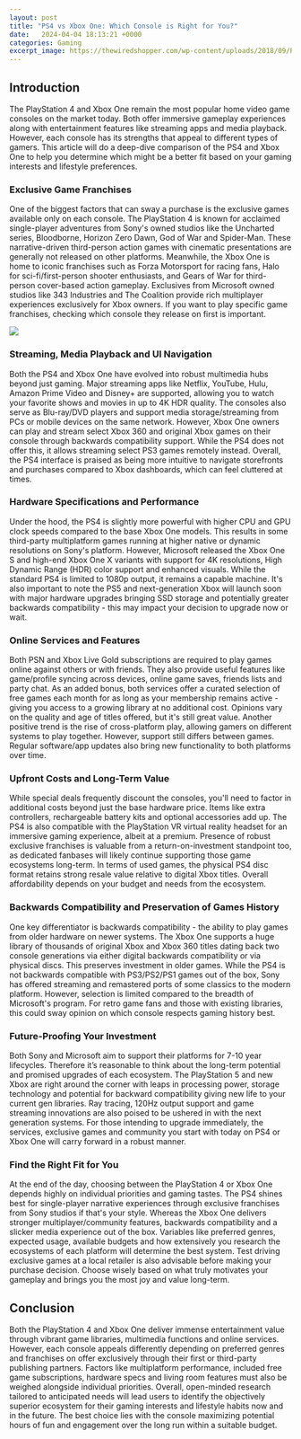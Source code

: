 ```yaml
---
layout: post
title: "PS4 vs Xbox One: Which Console is Right for You?"
date:   2024-04-04 18:13:21 +0000
categories: Gaming
excerpt_image: https://thewiredshopper.com/wp-content/uploads/2018/09/PS4-vs-Xbox-One.jpg
---
```


## Introduction
The PlayStation 4 and Xbox One remain the most popular home video game consoles on the market today. Both offer immersive gameplay experiences along with entertainment features like streaming apps and media playback. However, each console has its strengths that appeal to different types of gamers. This article will do a deep-dive comparison of the PS4 and Xbox One to help you determine which might be a better fit based on your gaming interests and lifestyle preferences.
### Exclusive Game Franchises
One of the biggest factors that can sway a purchase is the exclusive games available only on each console. The PlayStation 4 is known for acclaimed single-player adventures from Sony's owned studios like the Uncharted series, Bloodborne, Horizon Zero Dawn, God of War and Spider-Man. These narrative-driven third-person action games with cinematic presentations are generally not released on other platforms. Meanwhile, the Xbox One is home to iconic franchises such as Forza Motorsport for racing fans, Halo for sci-fi/first-person shooter enthusiasts, and Gears of War for third-person cover-based action gameplay. Exclusives from Microsoft owned studios like 343 Industries and The Coalition provide rich multiplayer experiences exclusively for Xbox owners. If you want to play specific game franchises, checking which console they release on first is important.

![](https://thewiredshopper.com/wp-content/uploads/2018/09/PS4-vs-Xbox-One.jpg)
### Streaming, Media Playback and UI Navigation 
Both the PS4 and Xbox One have evolved into robust multimedia hubs beyond just gaming. Major streaming apps like Netflix, YouTube, Hulu, Amazon Prime Video and Disney+ are supported, allowing you to watch your favorite shows and movies in up to 4K HDR quality. The consoles also serve as Blu-ray/DVD players and support media storage/streaming from PCs or mobile devices on the same network. However, Xbox One owners can play and stream select Xbox 360 and original Xbox games on their console through backwards compatibility support. While the PS4 does not offer this, it allows streaming select PS3 games remotely instead. Overall, the PS4 interface is praised as being more intuitive to navigate storefronts and purchases compared to Xbox dashboards, which can feel cluttered at times.
### Hardware Specifications and Performance 
Under the hood, the PS4 is slightly more powerful with higher CPU and GPU clock speeds compared to the base Xbox One models. This results in some third-party multiplatform games running at higher native or dynamic resolutions on Sony's platform. However, Microsoft released the Xbox One S and high-end Xbox One X variants with support for 4K resolutions, High Dynamic Range (HDR) color support and enhanced visuals. While the standard PS4 is limited to 1080p output, it remains a capable machine. It's also important to note the PS5 and next-generation Xbox will launch soon with major hardware upgrades bringing SSD storage and potentially greater backwards compatibility - this may impact your decision to upgrade now or wait.
### Online Services and Features  
Both PSN and Xbox Live Gold subscriptions are required to play games online against others or with friends. They also provide useful features like game/profile syncing across devices, online game saves, friends lists and party chat. As an added bonus, both services offer a curated selection of free games each month for as long as your membership remains active - giving you access to a growing library at no additional cost. Opinions vary on the quality and age of titles offered, but it's still great value. Another positive trend is the rise of cross-platform play, allowing gamers on different systems to play together. However, support still differs between games. Regular software/app updates also bring new functionality to both platforms over time.
### Upfront Costs and Long-Term Value
While special deals frequently discount the consoles, you'll need to factor in additional costs beyond just the base hardware price. Items like extra controllers, rechargeable battery kits and optional accessories add up. The PS4 is also compatible with the PlayStation VR virtual reality headset for an immersive gaming experience, albeit at a premium. Presence of robust exclusive franchises is valuable from a return-on-investment standpoint too, as dedicated fanbases will likely continue supporting those game ecosystems long-term. In terms of used games, the physical PS4 disc format retains strong resale value relative to digital Xbox titles. Overall affordability depends on your budget and needs from the ecosystem.
### Backwards Compatibility and Preservation of Games History
One key differentiator is backwards compatibility - the ability to play games from older hardware on newer systems. The Xbox One supports a huge library of thousands of original Xbox and Xbox 360 titles dating back two console generations via either digital backwards compatibility or via physical discs. This preserves investment in older games. While the PS4 is not backwards compatible with PS3/PS2/PS1 games out of the box, Sony has offered streaming and remastered ports of some classics to the modern platform. However, selection is limited compared to the breadth of Microsoft's program. For retro game fans and those with existing libraries, this could sway opinion on which console respects gaming history best. 
### Future-Proofing Your Investment
Both Sony and Microsoft aim to support their platforms for 7-10 year lifecycles. Therefore it’s reasonable to think about the long-term potential and promised upgrades of each ecosystem. The PlayStation 5 and new Xbox are right around the corner with leaps in processing power, storage technology and potential for backward compatibility giving new life to your current gen libraries. Ray tracing, 120Hz output support and game streaming innovations are also poised to be ushered in with the next generation systems. For those intending to upgrade immediately, the services, exclusive games and community you start with today on PS4 or Xbox One will carry forward in a robust manner.
### Find the Right Fit for You 
At the end of the day, choosing between the PlayStation 4 or Xbox One depends highly on individual priorities and gaming tastes. The PS4 shines best for single-player narrative experiences through exclusive franchises from Sony studios if that's your style. Whereas the Xbox One delivers stronger multiplayer/community features, backwards compatibility and a slicker media experience out of the box. Variables like preferred genres, expected usage, available budgets and how extensively you research the ecosystems of each platform will determine the best system. Test driving exclusive games at a local retailer is also advisable before making your purchase decision. Choose wisely based on what truly motivates your gameplay and brings you the most joy and value long-term.
## Conclusion
Both the PlayStation 4 and Xbox One deliver immense entertainment value through vibrant game libraries, multimedia functions and online services. However, each console appeals differently depending on preferred genres and franchises on offer exclusively through their first or third-party publishing partners. Factors like multiplatform performance, included free game subscriptions, hardware specs and living room features must also be weighed alongside individual priorities. Overall, open-minded research tailored to anticipated needs will lead users to identify the objectively superior ecosystem for their gaming interests and lifestyle habits now and in the future. The best choice lies with the console maximizing potential hours of fun and engagement over the long run within a suitable budget.